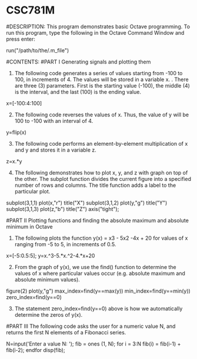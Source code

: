 # CSC781M

#DESCRIPTION:
This program demonstrates basic Octave programming. To run this program, type the following in the Octave Command Window and press enter:

run("/path/to/the/.m_file")

#CONTENTS:
#PART I Generating signals and plotting them 

1. The following code generates a series of values starting from -100 to 100, in increments of 4. The values will be stored in a variable x. . There are three (3) parameters. First is the starting value (-100), the middle (4) is the interval, and the last (100) is the ending value.

x=[-100:4:100]


2. The following code reverses the values of x. Thus, the value of y will be 100 to -100 with an interval of 4.

y=flip(x)

3. The following code performs an element-by-element multiplication of x and y and stores it in a variable z.

z=x.*y

 4. The following demonstrates how to plot x, y, and z with graph on top of the other. The subplot function divides the current figure into a specified number of rows and columns. The title function adds a label to the particular plot.
  
subplot(3,1,1)
plot(x,"r")
title("X")
subplot(3,1,2)
plot(y,"g")
title("Y")
subplot(3,1,3)
plot(z,"b")
title("Z")
axis("tight");



#PART II Plotting functions and finding the absolute maximum and absolute minimum in Octave

1. The following plots the function y(x) = x3 - 5x2 -4x + 20 for values of x ranging from  -5 to 5, in increments of 0.5. 

x=[-5:0.5:5];
y=x.^3-5.*x.^2-4.*x+20

2. From the graph of y(x), we use the find() function to determine the values of x where particular values occur (e.g. absolute maximum and absolute minimum values).

figure(2)
plot(y,"g")
max_index=find(y==max(y))
min_index=find(y==min(y))
zero_index=find(y==0)  

3. The statement zero_index=find(y==0) above is how we automatically determine the zeros of y(x). 


#PART III The following code asks the user for a numeric value N, and returns the first N elements of a Fibonacci series.

N=input('Enter a value N: ');
fib = ones (1, N);
for i = 3:N
  fib(i) = fib(i-1) + fib(i-2);
endfor
disp(fib);
